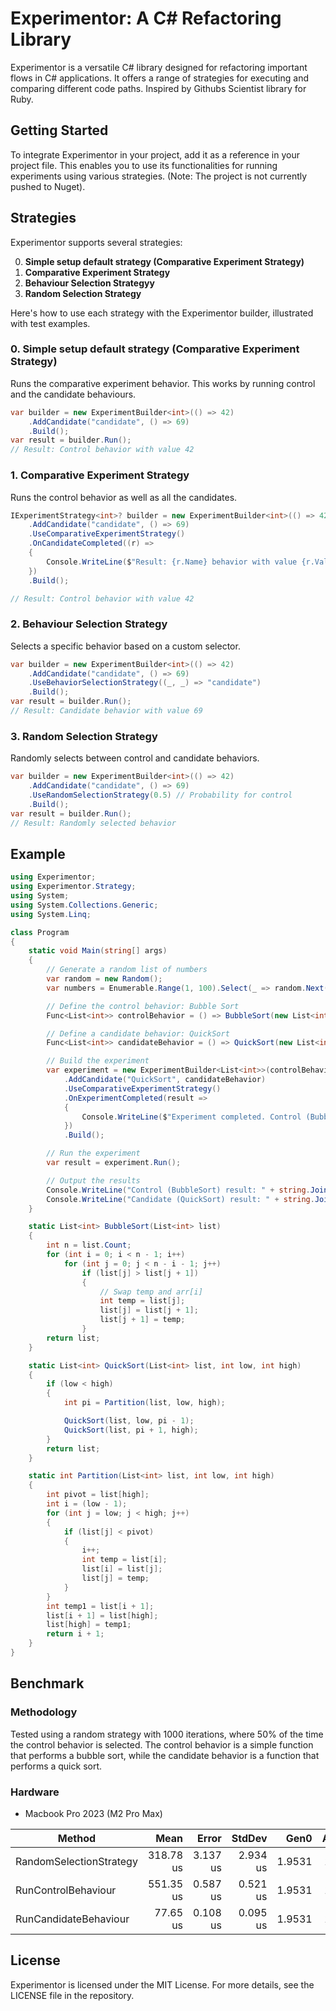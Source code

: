 # Experimentor: A C# Refactoring Library

Experimentor is a versatile C# library designed for refactoring important flows in C# applications. It offers a range of strategies for executing and comparing different code paths. Inspired by Githubs Scientist library for Ruby.

## Getting Started

To integrate Experimentor in your project, add it as a reference in your project file. This enables you to use its functionalities for running experiments using various strategies. (Note: The project is not currently pushed to Nuget). 

## Strategies

Experimentor supports several strategies:

0. **Simple setup default strategy (Comparative Experiment Strategy)**
1. **Comparative Experiment Strategy**
2. **Behaviour Selection Strategyy**
3. **Random Selection Strategy**

Here's how to use each strategy with the Experimentor builder, illustrated with test examples.

### 0. Simple setup default strategy (Comparative Experiment Strategy)

Runs the comparative experiment behavior. This works by running control and the candidate behaviours.

```csharp
var builder = new ExperimentBuilder<int>(() => 42)
    .AddCandidate("candidate", () => 69)
    .Build();
var result = builder.Run();
// Result: Control behavior with value 42
```

### 1. Comparative Experiment Strategy

Runs the control behavior as well as all the candidates.

```csharp
IExperimentStrategy<int>? builder = new ExperimentBuilder<int>(() => 42)
    .AddCandidate("candidate", () => 69)
    .UseComparativeExperimentStrategy()
    .OnCandidateCompleted((r) =>
    {
        Console.WriteLine($"Result: {r.Name} behavior with value {r.Value}");
    })
    .Build();

// Result: Control behavior with value 42
```

### 2. Behaviour Selection Strategy

Selects a specific behavior based on a custom selector.

```csharp
var builder = new ExperimentBuilder<int>(() => 42)
    .AddCandidate("candidate", () => 69)
    .UseBehaviorSelectionStrategy((_, _) => "candidate")
    .Build();
var result = builder.Run();
// Result: Candidate behavior with value 69
```

### 3. Random Selection Strategy

Randomly selects between control and candidate behaviors.

```csharp
var builder = new ExperimentBuilder<int>(() => 42)
    .AddCandidate("candidate", () => 69)
    .UseRandomSelectionStrategy(0.5) // Probability for control
    .Build();
var result = builder.Run();
// Result: Randomly selected behavior
```

## Example

``` csharp
using Experimentor;
using Experimentor.Strategy;
using System;
using System.Collections.Generic;
using System.Linq;

class Program
{
    static void Main(string[] args)
    {
        // Generate a random list of numbers
        var random = new Random();
        var numbers = Enumerable.Range(1, 100).Select(_ => random.Next(1, 100)).ToList();

        // Define the control behavior: Bubble Sort
        Func<List<int>> controlBehavior = () => BubbleSort(new List<int>(numbers));

        // Define a candidate behavior: QuickSort
        Func<List<int>> candidateBehavior = () => QuickSort(new List<int>(numbers), 0, numbers.Count - 1);

        // Build the experiment
        var experiment = new ExperimentBuilder<List<int>>(controlBehavior)
            .AddCandidate("QuickSort", candidateBehavior)
            .UseComparativeExperimentStrategy()
            .OnExperimentCompleted(result => 
            {
                Console.WriteLine($"Experiment completed. Control (BubbleSort) took {result.ControlDuration.TotalMilliseconds} ms, Candidate (QuickSort) took {result.CandidateResults["QuickSort"].duration.TotalMilliseconds} ms");
            })
            .Build();

        // Run the experiment
        var result = experiment.Run();

        // Output the results
        Console.WriteLine("Control (BubbleSort) result: " + string.Join(", ", result.ControlResult));
        Console.WriteLine("Candidate (QuickSort) result: " + string.Join(", ", result.CandidateResults["QuickSort"].result));
    }

    static List<int> BubbleSort(List<int> list)
    {
        int n = list.Count;
        for (int i = 0; i < n - 1; i++)
            for (int j = 0; j < n - i - 1; j++)
                if (list[j] > list[j + 1])
                {
                    // Swap temp and arr[i]
                    int temp = list[j];
                    list[j] = list[j + 1];
                    list[j + 1] = temp;
                }
        return list;
    }

    static List<int> QuickSort(List<int> list, int low, int high)
    {
        if (low < high)
        {
            int pi = Partition(list, low, high);

            QuickSort(list, low, pi - 1);
            QuickSort(list, pi + 1, high);
        }
        return list;
    }

    static int Partition(List<int> list, int low, int high)
    {
        int pivot = list[high];
        int i = (low - 1);
        for (int j = low; j < high; j++)
        {
            if (list[j] < pivot)
            {
                i++;
                int temp = list[i];
                list[i] = list[j];
                list[j] = temp;
            }
        }
        int temp1 = list[i + 1];
        list[i + 1] = list[high];
        list[high] = temp1;
        return i + 1;
    }
}
```

## Benchmark

### Methodology

Tested using a random strategy with 1000 iterations, where 50% of the time the control behavior is selected.
The control behavior is a simple function that performs a bubble sort, while the candidate behavior is a function that performs a quick sort.

### Hardware
* Macbook Pro 2023 (M2 Pro Max)

| Method                  | Mean      | Error    | StdDev   | Gen0   | Allocated |
|------------------------ |----------:|---------:|---------:|-------:|----------:|
| RandomSelectionStrategy | 318.78 us | 3.137 us | 2.934 us | 1.9531 |  16.59 KB |
| RunControlBehaviour     | 551.35 us | 0.587 us | 0.521 us | 1.9531 |  16.09 KB |
| RunCandidateBehaviour   |  77.65 us | 0.108 us | 0.095 us | 1.9531 |  16.09 KB |


## License

Experimentor is licensed under the MIT License. For more details, see the LICENSE file in the repository.
